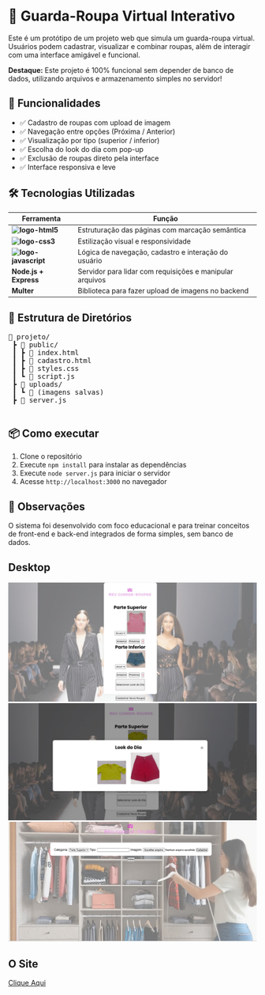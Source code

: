 <h1>👗 Guarda-Roupa Virtual Interativo</h1>
  <p>Este é um protótipo de um projeto web que simula um guarda-roupa virtual. Usuários podem cadastrar, visualizar e combinar roupas, além de interagir com uma interface amigável e funcional.</p>

  <div class="highlight">
    <strong>Destaque:</strong> Este projeto é 100% funcional sem depender de banco de dados, utilizando arquivos e armazenamento simples no servidor!
  </div>

  <h2>🚀 Funcionalidades</h2>
  <ul>
    <li>✅ Cadastro de roupas com upload de imagem</li>
    <li>✅ Navegação entre opções (Próxima / Anterior)</li>
    <li>✅ Visualização por tipo (superior / inferior)</li>
    <li>✅ Escolha do look do dia com pop-up</li>
    <li>✅ Exclusão de roupas direto pela interface</li>
    <li>✅ Interface responsiva e leve</li>
  </ul>

  <h2>🛠️ Tecnologias Utilizadas</h2>
  <table>
    <thead>
      <tr>
        <th>Ferramenta</th>
        <th>Função</th>
      </tr>
    </thead>
    <tbody>
      <tr>
        <td><strong> <img src="https://img.shields.io/badge/HTML5-E34F26?style=for-the-badge&logo=html5&logoColor=white" alt="logo-html5"></strong></td>
        <td>Estruturação das páginas com marcação semântica</td>
      </tr>
      <tr>
        <td><strong><img src="https://img.shields.io/badge/CSS3-1572B6?style=for-the-badge&logo=css3&logoColor=white" alt="logo-css3"></strong></td>
        <td>Estilização visual e responsividade</td>
      </tr>
      <tr>
        <td><strong><img src="https://img.shields.io/badge/JavaScript-F7DF1E?style=for-the-badge&logo=javascript&logoColor=black" alt="logo-javascript"></strong></td>
        <td>Lógica de navegação, cadastro e interação do usuário</td>
      </tr>
      <tr>
        <td><strong>Node.js + Express</strong></td>
        <td>Servidor para lidar com requisições e manipular arquivos</td>
      </tr>
      <tr>
        <td><strong>Multer</strong></td>
        <td>Biblioteca para fazer upload de imagens no backend</td>
      </tr>
    </tbody>
  </table>

  <h2>📂 Estrutura de Diretórios</h2>
  <pre>
📁 projeto/
 ┣ 📁 public/
 ┃ ┣ 📄 index.html
 ┃ ┣ 📄 cadastro.html
 ┃ ┣ 📄 styles.css
 ┃ ┗ 📄 script.js
 ┣ 📁 uploads/
 ┃ ┗ 📄 (imagens salvas)
 ┣ 📄 server.js
  </pre>

  <h2>📦 Como executar</h2>
  <ol>
    <li>Clone o repositório</li>
    <li>Execute <code>npm install</code> para instalar as dependências</li>
    <li>Execute <code>node server.js</code> para iniciar o servidor</li>
    <li>Acesse <code>http://localhost:3000</code> no navegador</li>
  </ol>

  <h2>📌 Observações</h2>
  <p>O sistema foi desenvolvido com foco educacional e para treinar conceitos de front-end e back-end integrados de forma simples, sem banco de dados.</p>

  <h2>Desktop</h2>
  <img src="https://github.com/EvandroJMoreira/guardaroupa/blob/main/assets/img/desktopHome.jpg?raw=true">
  <br>
  <img src="https://github.com/EvandroJMoreira/guardaroupa/blob/main/assets/img/desktopPopUp.jpg?raw=true">
  <br>
  <img src="https://github.com/EvandroJMoreira/guardaroupa/blob/main/assets/img/desktopCadastro.jpg?raw=true">

  <h2>O Site</h2>
  <p><a href="https://evandrojmoreira.github.io/guardaroupa/">Clique Aqui</p>
